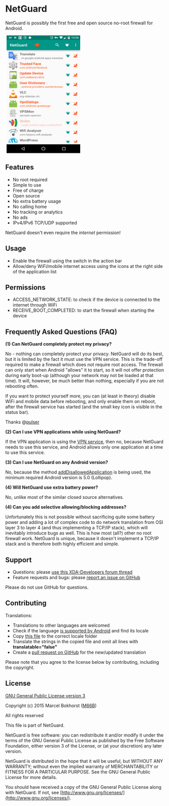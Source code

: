 # NetGuard

NetGuard is possibly the first free and open source no-root firewall for Android.

<img src="screenshot.png" width="232" height="371" hspace="4"/>

Features
--------

* No root required
* Simple to use
* Free of charge
* Open source
* No extra battery usage
* No calling home
* No tracking or analytics
* No ads
* IPv4/IPv6 TCP/UDP supported

NetGuard doesn't even require the *internet* permission!

Usage
-----

* Enable the firewall using the switch in the action bar
* Allow/deny WiFi/mobile internet access using the icons at the right side of the application list

Permissions
-----------

* ACCESS_NETWORK_STATE: to check if the device is connected to the internet through WiFi
* RECEIVE_BOOT_COMPLETED: to start the firewall when starting the device

Frequently Asked Questions (FAQ)
--------------------------------

<a name="FAQ1"></a>
**(1) Can NetGuard completely protect my privacy?**

No - nothing can completely protect your privacy.
NetGuard will do its best, but it is limited by the fact it must use the VPN service.
This is the trade-off required to make a firewall which does not require root access.
The firewall can only start when Android "allows" it to start,
so it will not offer protection during early boot-up (although your network may not be loaded at that time).
It will, however, be much better than nothing, especially if you are not rebooting often.

If you want to protect yourself more, you can (at least in theory) disable WiFi and mobile data before rebooting,
and only enable them on reboot, after the firewall service has started (and the small key icon is visible in the status bar).

Thanks @[pulser](https://github.com/pulser/)

<a name="FAQ2"></a>
**(2) Can I use VPN applications while using NetGuard?**

If the VPN application is using the [VPN service](http://developer.android.com/reference/android/net/VpnService.html),
then no, because NetGuard needs to use this service, and Android allows only one application at a time to use this service.

<a name="FAQ3"></a>
**(3) Can I use NetGuard on any Android version?**

No, because the method [addDisallowedApplication](http://developer.android.com/reference/android/net/VpnService.Builder.html#addDisallowedApplication(java.lang.String))
is being used, the minimum required Android version is 5.0 (Lollipop).

<a name="FAQ4"></a>
**(4) Will NetGuard use extra battery power?**

No, unlike most of the similar closed source alternatives.

<a name="FAQ4"></a>
**(4) Can you add selective allowing/blocking addresses?**

Unfortunately this is not possible without sacrificing quite some battery power
and adding a lot of complex code to do network translation from OSI layer 3 to layer 4
(and thus implementing a TCP/IP stack), which will inevitably introduce bugs as well.
This is how most (all?) other no root firewall work. NetGuard is unique,
because it doesn't implement a TCP/IP stack and is therefore both highly efficient and simple.

Support
-------

* Questions: please [use this XDA-Developers forum thread](http://forum.xda-developers.com/showthread.php?t=3233012)
* Feature requests and bugs: please [report an issue on GitHub](https://github.com/M66B/NetGuard/issues/new)

Please do not use GitHub for questions.

Contributing
------------

Translations:

* Translations to other languages are welcomed
* Check if the language [is supported by Android](http://stackoverflow.com/questions/7973023/what-is-the-list-of-supported-languages-locales-on-android) and find its locale
* Copy [this file](https://github.com/M66B/NetGuard/blob/master/app/src/main/res/values/strings.xml) to the correct locale folder
* Translate the strings in the copied file and omit all lines with **translatable="false"**
* Create a [pull request on GitHub](https://help.github.com/articles/using-pull-requests) for the new/updated translation

Please note that you agree to the license below by contributing, including the copyright.


License
-------

[GNU General Public License version 3](http://www.gnu.org/licenses/gpl.txt)

Copyright (c) 2015 Marcel Bokhorst ([M66B](http://forum.xda-developers.com/member.php?u=2799345))

All rights reserved

This file is part of NetGuard.

NetGuard is free software: you can redistribute it and/or modify
it under the terms of the GNU General Public License as published by
the Free Software Foundation, either version 3 of the License, or
(at your discretion) any later version.

NetGuard is distributed in the hope that it will be useful,
but WITHOUT ANY WARRANTY; without even the implied warranty of
MERCHANTABILITY or FITNESS FOR A PARTICULAR PURPOSE.  See the
GNU General Public License for more details.

You should have received a copy of the GNU General Public License
along with NetGuard. If not, see [http://www.gnu.org/licenses/](http://www.gnu.org/licenses/).
